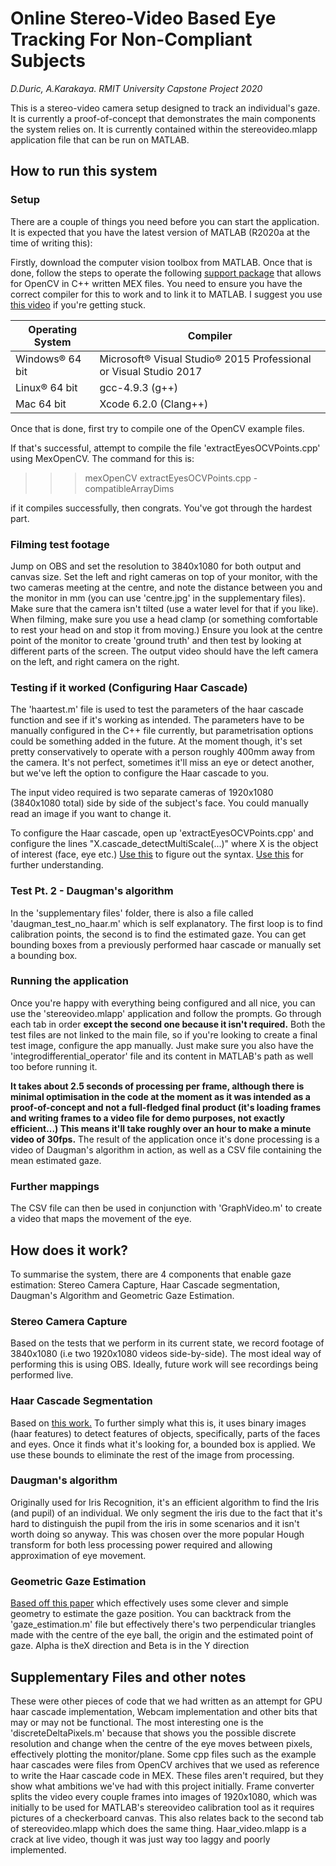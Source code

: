 # Online Stereo-Video Based Eye Tracking For Non-Compliant Subjects
*D.Duric, A.Karakaya. RMIT University Capstone Project 2020*

This is a stereo-video camera setup designed to track an individual's gaze. It is currently a proof-of-concept that demonstrates the main components the system relies on.
It is currently contained within the stereovideo.mlapp application file that can be run on MATLAB.

## How to run this system

### Setup
There are a couple of things you need before you can start the application. It is expected that you have the latest version of MATLAB (R2020a at the time of writing this):

Firstly, download the computer vision toolbox from MATLAB. Once that is done, follow the steps to operate the following [support package](https://www.mathworks.com/help/vision/ug/install-and-use-computer-vision-toolbox-opencv-interface.html) that allows for OpenCV in C++ written MEX files. You need to ensure you have the correct compiler for this to work and to link it to MATLAB. I suggest you use [this video](https://www.mathworks.com/videos/using-opencv-with-matlab-97710.html) if you're getting stuck.

| Operating System | Compiler                                                          |
|------------------|-------------------------------------------------------------------|
| Windows® 64 bit  | Microsoft® Visual Studio® 2015 Professional or Visual Studio 2017 |
| Linux® 64 bit    | gcc-4.9.3 (g++)                                                   |
| Mac 64 bit       | Xcode 6.2.0 (Clang++)                                             |

Once that is done, first try to compile one of the OpenCV example files.

If that's successful, attempt to compile the file 'extractEyesOCVPoints.cpp' using MexOpenCV. The command for this is:
> >> mexOpenCV extractEyesOCVPoints.cpp -compatibleArrayDims

if it compiles successfully, then congrats. You've got through the hardest part.

### Filming test footage
Jump on OBS and set the resolution to 3840x1080 for both output and canvas size. Set the left and right cameras on top of your monitor, with the two cameras meeting at the centre, and note the distance between you and the monitor in mm (you can use 'centre.jpg' in the supplementary files). Make sure that the camera isn't tilted (use a water level for that if you like). When filming, make sure you use a head clamp (or something comfortable to rest your head on and stop it from moving.) Ensure you look at the centre point of the monitor to create 'ground truth' and then test by looking at different parts of the screen. The output video should have the left camera on the left, and right camera on the right.

### Testing if it worked (Configuring Haar Cascade)
The 'haartest.m' file is used to test the parameters of the haar cascade function and see if it's working as intended. The parameters have to be manually configured in the C++ file currently, but parametrisation options could be something added in the future. At the moment though, it's set pretty conservatively to operate with a person roughly 400mm away from the camera. It's not perfect, sometimes it'll miss an eye or detect another, but we've left the option to configure the Haar cascade to you.

The input video required is two separate cameras of 1920x1080 (3840x1080 total) side by side of the subject's face. You could manually read an image if you want to change it.

To configure the Haar cascade, open up 'extractEyesOCVPoints.cpp' and configure the lines "X.cascade_detectMultiScale(...)" where X is the object of interest (face, eye etc.)
[Use this](https://docs.opencv.org/3.4/d1/de5/classcv_1_1CascadeClassifier.html#aaf8181cb63968136476ec4204ffca498) to figure out the syntax. [Use this](https://stackoverflow.com/questions/20801015/recommended-values-for-opencv-detectmultiscale-parameters) for further understanding.

### Test Pt. 2 - Daugman's algorithm
In the 'supplementary files' folder, there is also a file called 'daugman_test_no_haar.m' which is self explanatory. The first loop is to find calibration points, the second is to find the estimated gaze. You can get bounding boxes from a previously performed haar cascade or manually set a bounding box.

### Running the application
Once you're happy with everything being configured and all nice, you can use the 'stereovideo.mlapp' application and follow the prompts. Go through each tab in order **except the second one because it isn't required.** Both the test files are not linked to the main file, so if you're looking to create a final test image, configure the app manually. Just make sure you also have the 'integrodifferential_operator' file and its content in MATLAB's path as well too before running it. 

**It takes about 2.5 seconds of processing per frame, although there is minimal optimisation in the code at the moment as it was intended as a proof-of-concept and not a full-fledged final product (it's loading frames and writing frames to a video file for demo purposes, not exactly efficient...) This means it'll take roughly over an hour to make a minute video of 30fps.** The result of the application once it's done processing is a video of Daugman's algorithm in action, as well as a CSV file containing the mean estimated gaze.

### Further mappings
The CSV file can then be used in conjunction with 'GraphVideo.m' to create a video that maps the movement of the eye. 

## How does it work?
To summarise the system, there are 4 components that enable gaze estimation: Stereo Camera Capture, Haar Cascade segmentation, Daugman's Algorithm and Geometric Gaze Estimation.

### Stereo Camera Capture

Based on the tests that we perform in its current state, we record footage of 3840x1080 (i.e two 1920x1080 videos side-by-side). The most ideal way of performing this is using OBS. Ideally, future work will see recordings being performed live.

### Haar Cascade Segmentation
Based on [this work.](https://en.wikipedia.org/wiki/Viola%E2%80%93Jones_object_detection_framework)
To further simply what this is, it uses binary images (haar features) to detect features of objects, specifically, parts of the faces and eyes. Once it finds what it's looking for, a bounded box is applied. We use these bounds to eliminate the rest of the image from processing.

### Daugman's algorithm
Originally used for Iris Recognition, it's an efficient algorithm to find the Iris (and pupil) of an individual. We only segment the iris due to the fact that it's hard to distinguish the pupil from the iris in some scenarios and it isn't worth doing so anyway. This was chosen over the more popular Hough transform for both less processing power required and allowing approximation of eye movement.

### Geometric Gaze Estimation
[Based off this paper](https://ieeexplore.ieee.org/document/7820784) which effectively uses some clever and simple geometry to estimate the gaze position. You can backtrack from the 'gaze_estimation.m' file but effectively there's two perpendicular triangles made with the centre of the eye ball, the origin and the estimated point of gaze. Alpha is theX direction and Beta is in the Y direction

## Supplementary Files and other notes
These were other pieces of code that we had written as an attempt for GPU haar cascade implementation, Webcam implementation and other bits that may or may not be functional. The most interesting one is the 'discreteDeltaPixels.m' because that shows you the possible discrete resolution and change when the centre of the eye moves between pixels, effectively plotting the monitor/plane. Some cpp files such as the example haar cascades were files from OpenCV archives that we used as reference to write the Haar cascade code in MEX. These files aren't required, but they show what ambitions we've had with this project initially. Frame converter splits the video every couple frames into images of 1920x1080, which was initially to be used for MATLAB's stereovideo calibration tool as it requires pictures of a checkerboard canvas. This also relates back to the second tab of stereovideo.mlapp which does the same thing. Haar_video.mlapp is a crack at live video, though it was just way too laggy and poorly implemented.

